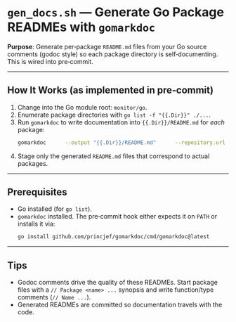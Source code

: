# `gen_docs.sh` — Generate Go Package READMEs with `gomarkdoc`

**Purpose**: Generate per‑package `README.md` files from your Go source comments (godoc style)
so each package directory is self‑documenting. This is wired into pre‑commit.

---

## How It Works (as implemented in pre‑commit)

1. Change into the Go module root: `monitor/go`.
2. Enumerate package directories with `go list -f "{{.Dir}}" ./...`.
3. Run `gomarkdoc` to write documentation into `{{.Dir}}/README.md` for *each* package:
   ```bash
   gomarkdoc      --output "{{.Dir}}/README.md"      --repository.url "https://github.com/opensourceCertifications/linux"      --repository.default-branch main      ./...
   ```
4. Stage only the generated `README.md` files that correspond to actual packages.

---

## Prerequisites

- Go installed (for `go list`).
- `gomarkdoc` installed. The pre‑commit hook either expects it on `PATH` or installs it via:
  ```bash
  go install github.com/princjef/gomarkdoc/cmd/gomarkdoc@latest
  ```

---

## Tips

- Godoc comments drive the quality of these READMEs. Start package files with a
  `// Package <name> ...` synopsis and write function/type comments (`// Name ...`).  
- Generated READMEs are committed so documentation travels with the code.
